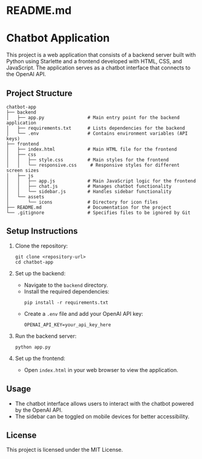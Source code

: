 # README.md

# Chatbot Application

This project is a web application that consists of a backend server built with Python using Starlette and a frontend developed with HTML, CSS, and JavaScript. The application serves as a chatbot interface that connects to the OpenAI API.

## Project Structure

```
chatbot-app
├── backend
│   ├── app.py                # Main entry point for the backend application
│   ├── requirements.txt      # Lists dependencies for the backend
│   └── .env                  # Contains environment variables (API keys)
├── frontend
│   ├── index.html            # Main HTML file for the frontend
│   ├── css
│   │   ├── style.css         # Main styles for the frontend
│   │   └── responsive.css     # Responsive styles for different screen sizes
│   ├── js
│   │   ├── app.js            # Main JavaScript logic for the frontend
│   │   ├── chat.js           # Manages chatbot functionality
│   │   └── sidebar.js        # Handles sidebar functionality
│   └── assets
│       └── icons             # Directory for icon files
├── README.md                 # Documentation for the project
└── .gitignore                # Specifies files to be ignored by Git
```

## Setup Instructions

1. Clone the repository:
   ```
   git clone <repository-url>
   cd chatbot-app
   ```

2. Set up the backend:
   - Navigate to the `backend` directory.
   - Install the required dependencies:
     ```
     pip install -r requirements.txt
     ```
   - Create a `.env` file and add your OpenAI API key:
     ```
     OPENAI_API_KEY=your_api_key_here
     ```

3. Run the backend server:
   ```
   python app.py
   ```

4. Set up the frontend:
   - Open `index.html` in your web browser to view the application.

## Usage

- The chatbot interface allows users to interact with the chatbot powered by the OpenAI API.
- The sidebar can be toggled on mobile devices for better accessibility.

## License

This project is licensed under the MIT License.